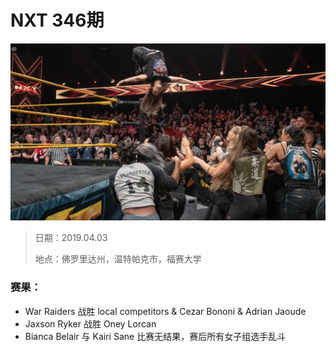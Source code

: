 # NXT 346期

![](head.jpg)

> 日期：2019.04.03
>
> 地点：佛罗里达州，温特帕克市，福赛大学

### 赛果：
- War Raiders 战胜 local competitors & Cezar Bononi & Adrian Jaoude
- Jaxson Ryker 战胜 Oney Lorcan
- Bianca Belair 与 Kairi Sane 比赛无结果，赛后所有女子组选手乱斗

